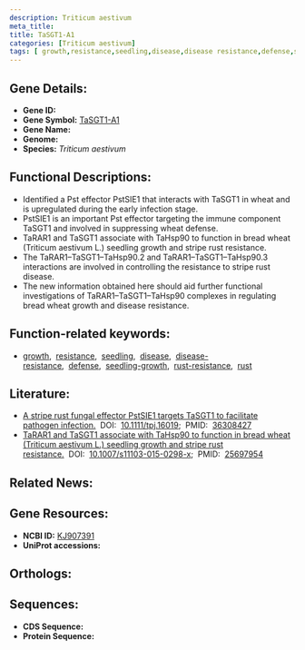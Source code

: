 ```yaml
---
description: Triticum aestivum
meta_title:
title: TaSGT1-A1
categories: [Triticum aestivum]
tags: [ growth,resistance,seedling,disease,disease resistance,defense,seedling growth,rust resistance,rust ]
---
```


## Gene Details:
- **Gene ID:** []()
- **Gene Symbol:** <u>TaSGT1-A1</u>
- **Gene Name:** 
- **Genome:** []()
- **Species:** *Triticum aestivum*

## Functional Descriptions:
   - Identified a Pst effector PstSIE1 that interacts with TaSGT1 in wheat and is upregulated during the early infection stage.
   - PstSIE1 is an important Pst effector targeting the immune component TaSGT1 and involved in suppressing wheat defense.
   - TaRAR1 and TaSGT1 associate with TaHsp90 to function in bread wheat (Triticum aestivum L.) seedling growth and stripe rust resistance.
   - The TaRAR1–TaSGT1–TaHsp90.2 and TaRAR1–TaSGT1–TaHsp90.3 interactions are involved in controlling the resistance to stripe rust disease.
   - The new information obtained here should aid further functional investigations of TaRAR1–TaSGT1–TaHsp90 complexes in regulating bread wheat growth and disease resistance.

## Function-related keywords:
   - [growth](/tags/growth/),&nbsp;&nbsp;[resistance](/tags/resistance/),&nbsp;&nbsp;[seedling](/tags/seedling/),&nbsp;&nbsp;[disease](/tags/disease/),&nbsp;&nbsp;[disease-resistance](/tags/disease-resistance/),&nbsp;&nbsp;[defense](/tags/defense/),&nbsp;&nbsp;[seedling-growth](/tags/seedling-growth/),&nbsp;&nbsp;[rust-resistance](/tags/rust-resistance/),&nbsp;&nbsp;[rust](/tags/rust/)

## Literature:
   - [A stripe rust fungal effector PstSIE1 targets TaSGT1 to facilitate pathogen infection.](https://doi.org/10.1111/tpj.16019)&nbsp;&nbsp;DOI:&nbsp;&nbsp;[10.1111/tpj.16019](https://doi.org/10.1111/tpj.16019);&nbsp;&nbsp;PMID:&nbsp;&nbsp;[36308427](https://pubmed.ncbi.nlm.nih.gov/36308427/)
   - [TaRAR1 and TaSGT1 associate with TaHsp90 to function in bread wheat (Triticum aestivum L.) seedling growth and stripe rust resistance.](https://doi.org/10.1007/s11103-015-0298-x)&nbsp;&nbsp;DOI:&nbsp;&nbsp;[10.1007/s11103-015-0298-x](https://doi.org/10.1007/s11103-015-0298-x);&nbsp;&nbsp;PMID:&nbsp;&nbsp;[25697954](https://pubmed.ncbi.nlm.nih.gov/25697954/)

## Related News:

## Gene Resources:
- **NCBI ID:**  [KJ907391](https://www.ncbi.nlm.nih.gov/gene/?term=KJ907391)
- **UniProt accessions:**  [](https://www.uniprot.org/uniprotkb//entry)

## Orthologs:

## Sequences:
- **CDS Sequence:**
- **Protein Sequence:**
